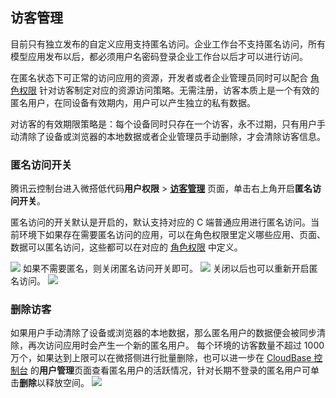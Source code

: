 
## 访客管理
目前只有独立发布的自定义应用支持匿名访问。企业工作台不支持匿名访问，所有模型应用发布以后，都必须用户名密码登录企业工作台以后才可以进行访问。

在匿名状态下可正常的访问应用的资源，开发者或者企业管理员同时可以配合 [角色权限](https://cloud.tencent.com/document/product/1301/67266) 针对访客制定对应的资源访问策略。无需注册，访客本质上是一个有效的匿名用户，在同设备有效期内，用户可以产生独立的私有数据。

对访客的有效期限策略是：每个设备同时只存在一个访客，永不过期，只有用户手动清除了设备或浏览器的本地数据或者企业管理员手动删除，才会清除访客信息。

### 匿名访问开关
腾讯云控制台进入微搭低代码**用户权限** > [**访客管理**](https://console.cloud.tencent.com/lowcode/permission/anonymity) 页面，单击右上角开启**匿名访问开关**。


匿名访问的开关默认是开启的，默认支持对应的 C 端普通应用进行匿名访问。当前环境下如果存在需要匿名访问的应用，可以在角色权限里定义哪些应用、页面、数据可以匿名访问，这些都可以在对应的 [角色权限](https://cloud.tencent.com/document/product/1301/67266) 中定义。

![](https://qcloudimg.tencent-cloud.cn/raw/e0f761065530b6ce24ee54dc6859a816.png)
如果不需要匿名，则关闭匿名访问开关即可。
![](https://main.qcloudimg.com/raw/fe46fa48bef75f7210ca592d006402e8.png)
关闭以后也可以重新开启匿名访问。
![](https://main.qcloudimg.com/raw/e90c6691ccb1b2654c94b08233a2be70.png)


### 删除访客
如果用户手动清除了设备或浏览器的本地数据，那么匿名用户的数据便会被同步清除，再次访问应用时会产生一个新的匿名用户。
每个环境的访客数量不超过 1000 万个，如果达到上限可以在微搭侧进行批量删除，也可以进一步在 [CloudBase 控制台](https://cloud.tencent.com/login?s_url=https%3A%2F%2Fconsole.cloud.tencent.com%2Ftcb%2Fuser) 的**用户管理**页面查看匿名用户的活跃情况，针对长期不登录的匿名用户可单击**删除**以释放空间。
![](https://main.qcloudimg.com/raw/d699f7034187f5b99e211808063cda40.png)
